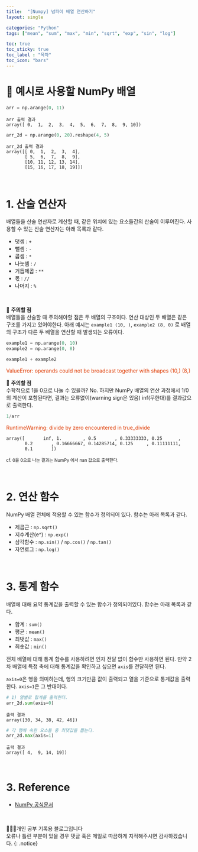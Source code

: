 ```yaml
---
title:  "[Numpy] 넘파이 배열 연산하기"
layout: single

categories: "Python"
tags: ["mean", "sum", "max", "min", "sqrt", "exp", "sin", "log"]

toc: true
toc_sticky: true
toc_label : "목차"
toc_icon: "bars"
---
```


<small> </small>

# 📍 예시로 사용할 NumPy 배열
```python
arr = np.arange(0, 11)
```
```
arr 출력 결과
array([ 0,  1,  2,  3,  4,  5,  6,  7,  8,  9, 10])
```
```python
arr_2d = np.arange(0, 20).reshape(4, 5)
```
```
arr_2d 출력 결과
array([[ 0,  1,  2,  3,  4],
       [ 5,  6,  7,  8,  9],
       [10, 11, 12, 13, 14],
       [15, 16, 17, 18, 19]])
```

<br>

# 1. 산술 연산자
배열들을 산술 연산자로 계산할 때, 같은 위치에 있는 요소들간의 산술이 이루어진다. 사용할 수 있는 산술 연산자는 아래 목록과 같다.

- 덧셈 : ```+```
- 뺄셈 : ```-```
- 곱셈 : ```*```
- 나눗셈 : ```/```
- 거듭제곱 : ```**```
- 몫 : ```//```
- 나머지 : ```%```

<br>

📍 **주의할 점** <br>
배열들을 산술할 때 주의해야할 점은 두 배열의 구조이다. 연산 대상인 두 배열은 같은 구조를 가지고 있어야한다. 아래 예시는 ```example1 (10, )```, ```example2 (8, 0)``` 로 배열의 구조가 다른 두 배열을 연산할 때 발생되는 오류이다.

```python
example1 = np.arange(0, 10)
example2 = np.arange(0, 8)

example1 + example2
```

<span style="color: #DF3A01">ValueError: operands could not be broadcast together with shapes (10,) (8,) </span>


📍 **주의할 점** <br>
수학적으로 1을 0으로 나눌 수 있을까? No. 하지만 NumPy 배열의 연산 과정에서 1/0의 계산이 포함된다면, 결과는 오류없이(warning sign은 있음) inf(무한대)를 결과값으로 출력한다. 

```python
1/arr
```
<span style="color: #DF3A01">RuntimeWarning: divide by zero encountered in true_divide</span>
```
array([       inf, 1.        , 0.5       , 0.33333333, 0.25      ,
       0.2       , 0.16666667, 0.14285714, 0.125     , 0.11111111,
       0.1       ])
```

<small>cf. 0을 0으로 나눈 결과는 NumPy 에서 nan 값으로 출력한다.</small>

<br>

# 2. 연산 함수
NumPy 배열 전체에 적용할 수 있는 함수가 정의되어 있다. 함수는 아래 목록과 같다.

- 제곱근 : ```np.sqrt()```
- 지수계산(e^) : ```np.exp()```
- 삼각함수 : ```np.sin()``` / ```np.cos()``` / ```np.tan()```
- 자연로그 : ```np.log()```

<br>

# 3. 통계 함수
배열에 대해 요약 통계값을 출력할 수 있는 함수가 정의되어있다. 함수는 아래 목록과 같다.

- 합계 : ```sum()```
- 평균 : ```mean()```
- 최댓값 : ```max()```
- 최솟값 : ```min()```

전체 배열에 대해 통계 함수를 사용하려면 인자 전달 없이 함수만 사용하면 된다. 만약 2차 배열에 특정 축에 대해 통계값을 확인하고 싶으면 ```axis```를 전달하면 된다. <br>

```axis=0```은 행을 의미하는데, 행의 크기만큼 값이 출력되고 열을 기준으로 통계값을 출력한다. ```axis=1```은 그 반대이다.

```python
# 1) 열별로 합계를 출력한다.
arr_2d.sum(axis=0)
```
```
출력 결과
array([30, 34, 38, 42, 46])
```

```python
# 각 행에 속한 요소들 중 최댓값을 뽑는다.
arr_2d.max(axis=1)
```
```
출력 결과
array([ 4,  9, 14, 19])
```

<br>

# 3. Reference
- [NumPy 공식문서](https://numpy.org/)

<br>

👩🏻‍💻개인 공부 기록용 블로그입니다
<br>오류나 틀린 부분이 있을 경우 댓글 혹은 메일로 따끔하게 지적해주시면 감사하겠습니다.
{: .notice}
